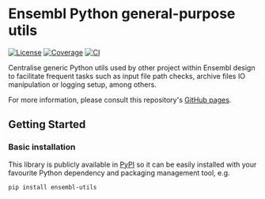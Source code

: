 # Ensembl Python general-purpose utils

[![License](https://img.shields.io/badge/license-Apache_2.0-blue.svg)](https://github.com/Ensembl/ensembl-utils/blob/main/LICENSE)
[![Coverage](https://ensembl.github.io/ensembl-utils/coverage/coverage-badge.svg)](https://ensembl.github.io/ensembl-utils/coverage)
[![CI](https://github.com/Ensembl/ensembl-utils/actions/workflows/ci.yml/badge.svg?branch=main)](https://github.com/Ensembl/ensembl-utils/actions/workflows/ci.yml)

Centralise generic Python utils used by other project within Ensembl design to facilitate frequent tasks such as input file path checks, archive files IO manipulation or logging setup, among others.

For more information, please consult this repository's [GitHub pages](https://ensembl.github.io/ensembl-utils/).

## Getting Started

### Basic installation

This library is publicly available in [PyPI](https://pypi.org/project/ensembl-utils/) so it can be easily installed with your favourite Python dependency and packaging management tool, e.g.
```bash
pip install ensembl-utils
```
